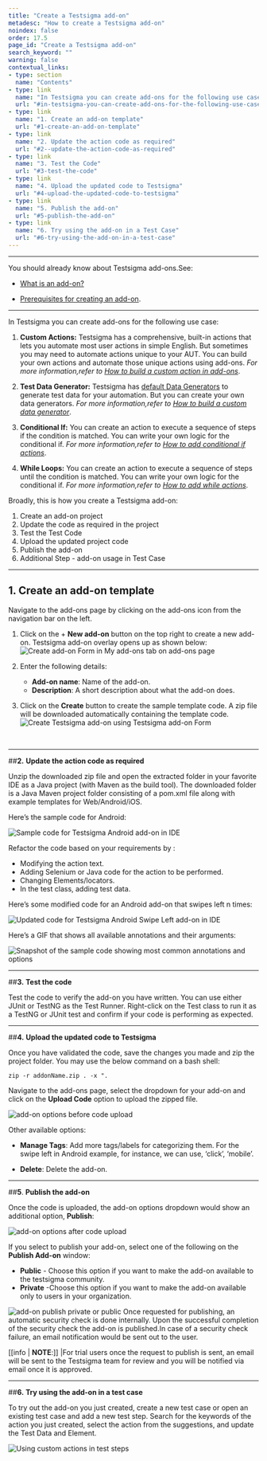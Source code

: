 ```yaml
---
title: "Create a Testsigma add-on"
metadesc: "How to create a Testsigma add-on"
noindex: false
order: 17.5
page_id: "Create a Testsigma add-on"
search_keyword: ""
warning: false
contextual_links:
- type: section
  name: "Contents"
- type: link
  name: "In Testsigma you can create add-ons for the following use case"
  url: "#in-testsigma-you-can-create-add-ons-for-the-following-use-case"
- type: link
  name: "1. Create an add-on template"
  url: "#1-create-an-add-on-template"
- type: link
  name: "2. Update the action code as required"
  url: "#2--update-the-action-code-as-required"
- type: link
  name: "3. Test the Code"
  url: "#3-test-the-code"
- type: link
  name: "4. Upload the updated code to Testsigma"
  url: "#4-upload-the-updated-code-to-testsigma"
- type: link
  name: "5. Publish the add-on"
  url: "#5-publish-the-add-on"
- type: link
  name: "6. Try using the add-on in a Test Case"
  url: "#6-try-using-the-add-on-in-a-test-case"
---
```


---

You should already know about Testsigma add-ons.See: 

* [What is an add-on?](https://testsigma.com/docs/addons/what-is-an-addon/)

* [Prerequisites for creating an add-on](https://testsigma.com/docs/addons/pre-requisite-to-create-addon/).


---
In Testsigma you can create add-ons for the following use case:

  1. **Custom Actions:** Testsigma has a comprehensive, built-in actions that lets you automate most user actions in simple English. But sometimes you may need to automate actions unique to your AUT. You can build your own actions and automate those unique actions using add-ons. *For more information,refer to [How to build a custom action in add-ons](https://testsigma.com/tutorials/addons/how-create-addons-actions/)*.

  2. **Test Data Generator:** Testsigma has [default Data Generators](https://testsigma.com/docs/test-data/data-generators/default-list/) to generate test data for your automation. But you can create your own data generators. *For more information,refer to [How to build a custom data generator](https://testsigma.com/tutorials/addons/how-create-addons-test-data-generators/)*.

  3. **Conditional If:** You can create an action to execute a sequence of steps if the condition is matched. You can write your own logic for the conditional if. *For more information,refer to [How to add conditional if actions](https://testsigma.com/tutorials/addons/how-create-addons-conditional-if/)*. 

  4. **While Loops:** You can create an action to execute a sequence of steps until the condition is matched. You can write your own logic for the conditional if. *For more information,refer to [How to add while actions](https://testsigma.com/tutorials/addons/how-create-addons-while-loops/)*. 

  Broadly, this is how you create a Testsigma add-on:

  1. Create an add-on project
  2. Update the code as required in the project
  3. Test the Test Code
  4. Upload the updated project code
  5. Publish the add-on
  6. Additional Step - add-on usage in Test Case

---

## **1.** **Create an add-on template**

 Navigate to the add-ons page by clicking on the add-ons icon from the navigation bar on the left.


   1. Click on the + **New add-on** button on the top right to create a new add-on. Testsigma add-on overlay opens up as shown below:
      ![Create add-on Form in My add-ons tab on add-ons page](https://s3.amazonaws.com/static-docs.testsigma.com/new_images/addons/create/addon-create-updated-screenshot.png)

   2. Enter the following details:
    <br>
       * **Add-on name**: Name of the add-on.<br>
       * **Description**: A short description about what the add-on does.

   3. Click on the **Create** button to create the sample template code. A zip file will be downloaded automatically containing the template code.
    ![Create Testsigma add-on using Testsigma add-on Form](https://s3.amazonaws.com/static-docs.testsigma.com/new_images/addons/create/addon-create-gif.gif)

&emsp;

---
##**2.**  **Update the action code as required**

Unzip the downloaded zip file and open the extracted folder in your favorite IDE as a Java project (with Maven as the build tool). The downloaded folder is a Java Maven project folder 
consisting of a pom.xml file along with example templates for Web/Android/iOS.

Here’s the sample code for Android:

![Sample code for Testsigma Android add-on in IDE](https://docs.testsigma.com/images/create/addon-sample-code-android.png)


Refactor the code based on your requirements by :
  * Modifying the action text.
  * Adding Selenium or Java code for the action to be performed.
  * Changing Elements/locators.
  * In the test class, adding test data.

Here’s some modified code for an Android add-on that swipes left n times:


![Updated code for Testsigma Android Swipe Left add-on in IDE](https://docs.testsigma.com/images/create/addon-updated-code-swipe-left-android.png)

Here’s a GIF that shows all available annotations and their arguments:

![Snapshot of the sample code showing most common annotations and options](https://docs.testsigma.com/images/create/add-ons-template-code-ide-common-annotations.gif)

---
##**3.** **Test the code**

Test the code to verify the add-on you have written. You can use either JUnit or TestNG as the Test Runner. Right-click on the Test class to run it as a TestNG or JUnit test and confirm if your code is performing as expected.

---
##**4.** **Upload the updated code to Testsigma**

Once you have validated the code, save the changes you made and zip the project folder. You may use the below command on a bash shell:

`zip -r addonName.zip . -x ".`

Navigate to the add-ons page, select the dropdown for your add-on and click on the **Upload Code** option to upload the zipped file.

![add-on options before code upload](https://docs.testsigma.com/images/create/addon-options-dropdown-before-upload.png)

Other available options:

* **Manage Tags**: Add more tags/labels for categorizing them. For the swipe left in Android example, for instance, we can use,  ‘click’, ‘mobile’.

* **Delete**: Delete the add-on.
&emsp;

---
##**5**. **Publish the add-on**

  Once the code is uploaded, the add-on options dropdown would show an additional option, **Publish**:

![add-on options after code upload](https://s3.amazonaws.com/static-docs.testsigma.com/new_images/addons/create/add-ons-1.png)

If you select to publish your add-on, select one of the following on the **Publish Add-on** window:

 * **Public** - Choose this option if you want to make the add-on available to the testsigma community.
 * **Private** -Choose this option if you want to make the add-on available only to users in your organization.

![add-on publish private or public](https://s3.amazonaws.com/static-docs.testsigma.com/new_images/addons/create/publish_addon.png)
Once requested for publishing, an automatic security check is done internally. Upon the successful completion of the security check the add-on is published.In case of a security check failure, an email notification would be sent out to the user.


[[info | **NOTE**:]]
|For trial users once the request to publish is sent, an email will be sent to the Testsigma team for review and you will be notified via email once it is approved.


---
##**6.** **Try using the add-on in a test case**

To try out the add-on you just created, create a new test case or open an existing test case and add a new test step. Search for the keywords of the action you just created, select the action from the suggestions, and update the Test Data and Element.

![Using custom actions in test steps](https://docs.testsigma.com/images/create/custom-addons-in-test-steps.png)

